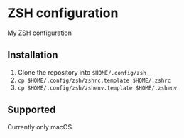 # ZSH configuration

My ZSH configuration

## Installation

1. Clone the repository into `$HOME/.config/zsh`
2. `cp $HOME/.config/zsh/zshrc.template $HOME/.zshrc`
2. `cp $HOME/.config/zsh/zshenv.template $HOME/.zshenv`

## Supported

Currently only macOS
